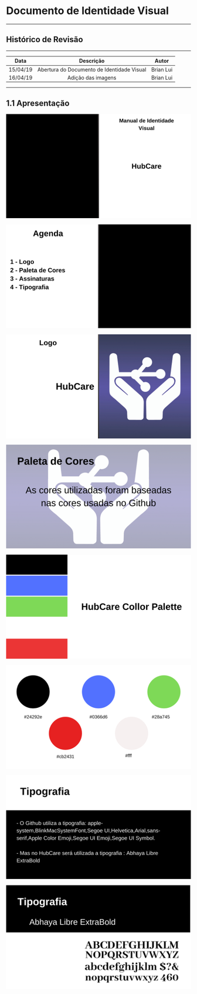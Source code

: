 # Documento de Identidade Visual
***

## Histórico de Revisão
***

| Data | Descrição | Autor |
|:----:|:---------:|:-----:|
| 15/04/19 | Abertura do Documento de Identidade Visual | Brian Lui |
| 16/04/19 | Adição das imagens | Brian Lui |

***

## 1.1 Apresentação
![Manual de identidade](identidade1.png)

![Agenda](agenda1.png)

![logo](logo1.png)

![Apresentação da Paleta](paleta1.png)

![Mostruário das Cores](paleta2.png)

![Descrição das Cores](descricao1.png)

![Tipografia](tipografia1.png)

![Abhaya](abhaya1.png)